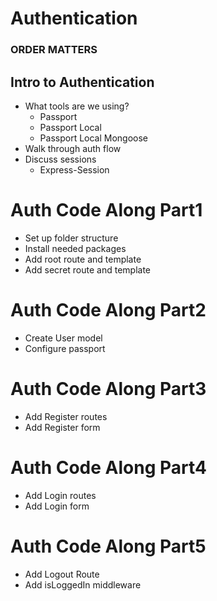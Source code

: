 # Authentication
### ORDER MATTERS ###

## Intro to Authentication
* What tools are we using?
    * Passport
    * Passport Local
    * Passport Local Mongoose
* Walk through auth flow
* Discuss sessions
    * Express-Session 

# Auth Code Along Part1
* Set up folder structure
* Install needed packages
* Add root route and template
* Add secret route and template

# Auth Code Along Part2
* Create User model
* Configure passport

# Auth Code Along Part3
* Add Register routes
* Add Register form

# Auth Code Along Part4
* Add Login routes
* Add Login form

# Auth Code Along Part5
* Add Logout Route
* Add isLoggedIn middleware